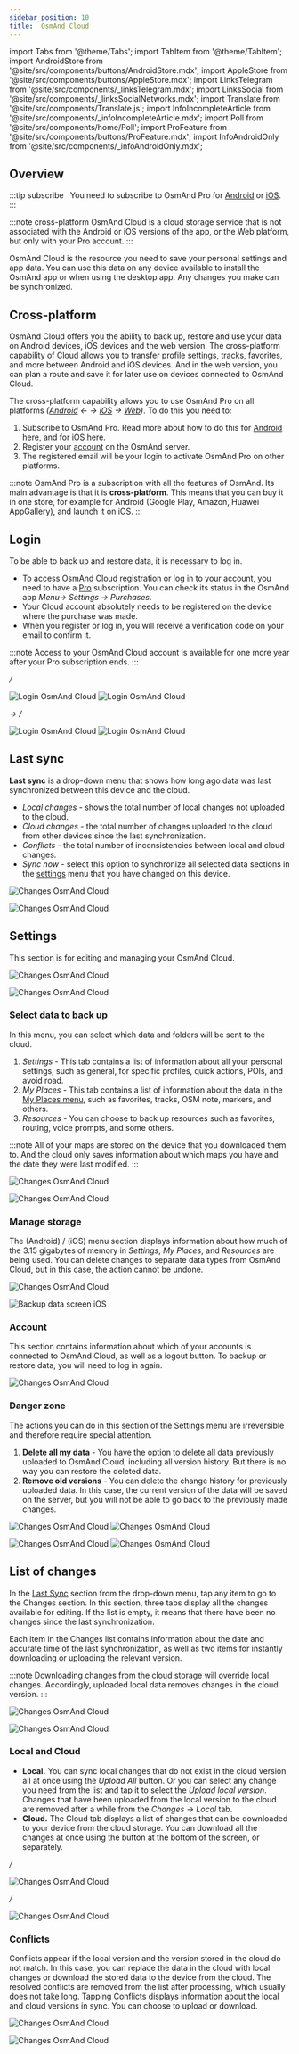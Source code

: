 ```yaml
---
sidebar_position: 10
title:  OsmAnd Cloud
---
```

import Tabs from '@theme/Tabs';
import TabItem from '@theme/TabItem';
import AndroidStore from '@site/src/components/buttons/AndroidStore.mdx';
import AppleStore from '@site/src/components/buttons/AppleStore.mdx';
import LinksTelegram from '@site/src/components/_linksTelegram.mdx';
import LinksSocial from '@site/src/components/_linksSocialNetworks.mdx';
import Translate from '@site/src/components/Translate.js';
import InfoIncompleteArticle from '@site/src/components/_infoIncompleteArticle.mdx';
import Poll from '@site/src/components/home/Poll';
import ProFeature from '@site/src/components/buttons/ProFeature.mdx';
import InfoAndroidOnly from '@site/src/components/_infoAndroidOnly.mdx';

<InfoIncompleteArticle/>

## Overview

:::tip subscribe
&nbsp;<ProFeature/> You need to subscribe to OsmAnd Pro for [Android](../purchases/android.md#osmand-pro) or [iOS](../purchases/ios.md#osmand-pro).  
:::

:::note cross-platform
OsmAnd Cloud is a cloud storage service that is not associated with the Android or iOS versions of the app, or the Web platform, but only with your Pro account.
:::

OsmAnd Cloud is the resource you need to save your personal settings and app data. You can use this data on any device available to install the OsmAnd app or when using the desktop app. Any changes you make can be synchronized.     


## Cross-platform

OsmAnd Cloud offers you the ability to back up, restore and use your data on Android devices, iOS devices and the web version. The cross-platform capability of Cloud allows you to transfer profile settings, tracks, favorites, and more between Android and iOS devices. And in the web version, you can plan a route and save it for later use on devices connected to OsmAnd Cloud.  

The cross-platform capability allows you to use OsmAnd Pro on all platforms *([Android](../purchases/android.md)  ← →  [iOS](../purchases/ios.md)  →  [Web](https://www.osmand.net/map))*. To do this you need to:

1. Subscribe to OsmAnd Pro. Read more about how to do this for [Android here](../purchases/android.md#how-to-buy), and for [iOS here](../purchases/ios.md#how-to-buy).
2. Register your [account](#login) on the OsmAnd server.
3. The registered email will be your login to activate OsmAnd Pro on other platforms.  

:::note
OsmAnd Pro is a subscription with all the features of OsmAnd. Its main advantage is that it is **cross-platform**. This means that you can buy it in one store, for example for Android (Google Play, Amazon, Huawei AppGallery), and launch it on iOS.
:::  


## Login

To be able to back up and restore data, it is necessary to log in.
- To access OsmAnd Cloud registration or log in to your account, you need to have a [Pro](#cross-platform) subscription. You can check its status in the OsmAnd app *Menu→ Settings → Purchases*.  
- Your Cloud account absolutely needs to be registered on the device where the purchase was made.  
- When you register or log in, you will receive a verification code on your email to confirm it.

:::note
Access to your OsmAnd Cloud account is available for one more year after your Pro subscription ends.
:::

<Tabs groupId="operating-systems">

<TabItem value="android" label="Android">  

*<Translate android="true" ids="shared_string_menu,shared_string_settings,osmand_cloud,register_opr_create_new_account"/> / <Translate android="true" ids="register_opr_have_account"/>*  

![Login OsmAnd Cloud](@site/static/img/personal/osmand-cloud/cloud_1.png)  ![Login OsmAnd Cloud](@site/static/img/personal/osmand-cloud/cloud_17.png)

</TabItem>

<TabItem value="ios" label="iOS">  

*<Translate ios="true" ids="menu,shared_string_settings,osmand_cloud"/> → <Translate ios="true" ids="purchase_get"/> / <Translate ios="true" ids="cloud_existing_account"/>*

![Login OsmAnd Cloud](@site/static/img/personal/osmand-cloud/cloud_ios_1.png)  ![Login OsmAnd Cloud](@site/static/img/personal/osmand-cloud/cloud_ios_2.png)

</TabItem>

</Tabs>


## Last sync

**Last sync** is a drop-down menu that shows how long ago data was last synchronized between this device and the cloud.  
- *Local changes* - shows the total number of local changes not uploaded to the cloud.
- *Cloud changes* - the total number of changes uploaded to the cloud from other devices since the last synchronization.
- *Conflicts* - the total number of inconsistencies between local and cloud changes.
- *Sync now* - select this option to synchronize all selected data sections in the [settings](#settings) menu that you have changed on this device.

<Tabs groupId="operating-systems">

<TabItem value="android" label="Android">

*<Translate android="true" ids="shared_string_menu,shared_string_settings,osmand_cloud"/>*  

![Changes OsmAnd Cloud](@site/static/img/personal/osmand-cloud/cloud_16.png) 

</TabItem>

<TabItem value="ios" label="iOS"> 

*<Translate ios="true" ids="menu,shared_string_settings,osmand_cloud"/>*     

![Changes OsmAnd Cloud](@site/static/img/personal/osmand-cloud/cloud_ios_8-1.png)  

</TabItem>

</Tabs>  


## Settings

This section is for editing and managing your OsmAnd Cloud.  

<Tabs groupId="operating-systems">

<TabItem value="android" label="Android">

*<Translate android="true" ids="shared_string_menu,shared_string_settings,osmand_cloud,shared_string_settings"/>*

![Changes OsmAnd Cloud](@site/static/img/personal/osmand-cloud/cloud_18.png)  

</TabItem>

<TabItem value="ios" label="iOS"> 

*<Translate ios="true" ids="menu,shared_string_settings,osmand_cloud,shared_string_settings"/>*

![Changes OsmAnd Cloud](@site/static/img/personal/osmand-cloud/cloud_ios_3-2.png)  

</TabItem>

</Tabs>  


### Select data to back up

In this menu, you can select which data and folders will be sent to the cloud.

1. *Settings* - This tab contains a list of information about all your personal settings, such as general, for specific profiles, quick actions, POIs, and avoid road.  
2. *My Places* - This tab contains a list of information about the data in the [My Places menu](../personal/myplaces), such as favorites, tracks, OSM note, markers, and others.
3. *Resources* - You can choose to back up resources such as favorites, routing, voice prompts, and some others.

:::note
All of your maps are stored on the device that you downloaded them to. And the cloud only saves information about which maps you have and the date they were last modified. 
:::

<Tabs groupId="operating-systems">

<TabItem value="android" label="Android">  

*<Translate android="true" ids="shared_string_menu,shared_string_settings,osmand_cloud,shared_string_settings,backup_data"/>*

![Changes OsmAnd Cloud](@site/static/img/personal/osmand-cloud/cloud_3.png) 

</TabItem>

<TabItem value="ios" label="iOS">  

*<Translate ios="true" ids="menu,shared_string_settings,osmand_cloud,shared_string_settings,backup_data"/>*

![Changes OsmAnd Cloud](@site/static/img/personal/osmand-cloud/cloud_ios_10.png)  

</TabItem>

</Tabs>


### Manage storage

The **<Translate android="true" ids="backup_version_history"/>** (Android) / **<Translate ios="true" ids="manage_storage"/>** (iOS) menu section displays information about how much of the 3.15 gigabytes of memory in *Settings*, *My Places*, and *Resources* are being used. You can delete changes to separate data types from OsmAnd Cloud, but in this case, the action cannot be undone.  

<Tabs groupId="operating-systems">

<TabItem value="android" label="Android">

*<Translate android="true" ids="shared_string_menu,shared_string_settings,osmand_cloud,shared_string_settings,backup_version_history"/>*

![Changes OsmAnd Cloud](@site/static/img/personal/osmand-cloud/cloud_19-1.png)  

</TabItem>

<TabItem value="ios" label="iOS"> 

*<Translate ios="true" ids="menu,shared_string_settings,osmand_cloud,shared_string_settings,manage_storage"/>*

![Backup data screen iOS](@site/static/img/personal/osmand-cloud/cloud_ios_13.png)  

</TabItem>

</Tabs>  


### Account

This section contains information about which of your accounts is connected to OsmAnd Cloud, as well as a logout button. To backup or restore data, you will need to log in again.    

![Changes OsmAnd Cloud](@site/static/img/personal/osmand-cloud/cloud_9-1.png)


### Danger zone

The actions you can do in this section of the Settings menu are irreversible and therefore require special attention.

1. **Delete all my data** - You have the option to delete all data previously uploaded to OsmAnd Cloud, including all version history. But there is no way you can restore the deleted data.
2. **Remove old versions** - You can delete the change history for previously uploaded data. In this case, the current version of the data will be saved on the server, but you will not be able to go back to the previously made changes.

<Tabs groupId="operating-systems">

<TabItem value="android" label="Android">

*<Translate android="true" ids="shared_string_menu,shared_string_settings,osmand_cloud,shared_string_settings,backup_danger_zone"/>*

![Changes OsmAnd Cloud](@site/static/img/personal/osmand-cloud/cloud_8.png)   ![Changes OsmAnd Cloud](@site/static/img/personal/osmand-cloud/cloud_7.png)  

</TabItem>

<TabItem value="ios" label="iOS"> 

*<Translate ios="true" ids="menu,shared_string_settings,osmand_cloud,shared_string_settings,backup_danger_zone"/>*

![Changes OsmAnd Cloud](@site/static/img/personal/osmand-cloud/cloud_ios_11.png)   ![Changes OsmAnd Cloud](@site/static/img/personal/osmand-cloud/cloud_ios_12.png)

</TabItem>

</Tabs>  

 

## List of changes

In the [Last Sync](#last-sync) section from the drop-down menu, tap any item to go to the Changes section. In this section, three tabs display all the changes available for editing. If the list is empty, it means that there have been no changes since the last synchronization.  

Each item in the Changes list contains information about the date and accurate time of the last synchronization, as well as two items for instantly downloading or uploading the relevant version.  

:::note
Downloading changes from the cloud storage will override local changes. Accordingly, uploaded local data removes changes in the cloud version.
:::

<Tabs groupId="operating-systems">

<TabItem value="android" label="Android"> 

![Changes OsmAnd Cloud](@site/static/img/personal/osmand-cloud/cloud_11.png)  

</TabItem>

<TabItem value="ios" label="iOS"> 

![Changes OsmAnd Cloud](@site/static/img/personal/osmand-cloud/cloud_ios_9-1.png)  

</TabItem>

</Tabs>  


### Local and Cloud

- **Local.** You can sync local changes that do not exist in the cloud version all at once using the *Upload All* button. Or you can select any change you need from the list and tap it to select the *Upload local version*.  
Changes that have been uploaded from the local version to the cloud are removed after a while from the *Changes → Local* tab.  
- **Cloud.** The Cloud tab displays a list of changes that can be downloaded to your device from the cloud storage. You can download all the changes at once using the button at the bottom of the screen, or separately.  

<Tabs groupId="operating-systems">

<TabItem value="android" label="Android">

*<Translate android="true" ids="shared_string_menu,shared_string_settings,osmand_cloud,cloud_recent_changes,download_tab_local"/> / <Translate android="true" ids="shared_string_cloud"/>*

![Changes OsmAnd Cloud](@site/static/img/personal/osmand-cloud/cloud_2.png)  

</TabItem>

<TabItem value="ios" label="iOS"> 

*<Translate ios="true" ids="menu,shared_string_settings,osmand_cloud,cloud_recent_changes,download_tab_local"/> / <Translate ios="true" ids="shared_string_file_cloud"/>* 

![Changes OsmAnd Cloud](@site/static/img/personal/osmand-cloud/cloud_ios_6.png)  

</TabItem>

</Tabs>   


### Conflicts

Conflicts appear if the local version and the version stored in the cloud do not match. In this case, you can replace the data in the cloud with local changes or download the stored data to the device from the cloud. The resolved conflicts are removed from the list after processing, which usually does not take long.
Tapping Conflicts displays information about the local and cloud versions in sync. You can choose to upload or download.

<Tabs groupId="operating-systems">

<TabItem value="android" label="Android">

*<Translate android="true" ids="shared_string_menu,shared_string_settings,osmand_cloud,cloud_recent_changes,cloud_conflicts"/>*

![Changes OsmAnd Cloud](@site/static/img/personal/osmand-cloud/cloud_13-2.png)  

</TabItem>

<TabItem value="ios" label="iOS"> 

*<Translate ios="true" ids="menu,shared_string_settings,osmand_cloud,cloud_recent_changes,cloud_conflicts"/>*

![Changes OsmAnd Cloud](@site/static/img/personal/osmand-cloud/cloud_ios_7.png)  

</TabItem>

</Tabs>  
